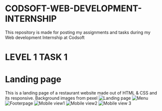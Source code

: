 # CODSOFT-WEB-DEVELOPMENT-INTERNSHIP
This repository is made for posting my assignments and tasks during my Web development Internship at Codsoft

# LEVEL 1 TASK 1 
# Landing page
This is a landing page of a restaurant website made out of HTML & CSS and its responsive.
Background images from pexel
![Landing page](https://github.com/user-attachments/assets/5ac17f96-9b33-4cb8-b479-acc237ffcce3)
![Menu](https://github.com/user-attachments/assets/9c527799-f21e-43eb-aa1a-f7189547982e)
![Footerpage](https://github.com/user-attachments/assets/03abd238-b482-432a-abf2-4ee2ff40f4bd)
![Mobile view1](https://github.com/user-attachments/assets/fb434683-4350-491e-b620-7dc6edfd89ae)
![Mobile view2](https://github.com/user-attachments/assets/fa873e62-7d2b-4e43-8b6f-78b6583de10d)
![Mobile view 3](https://github.com/user-attachments/assets/f9346175-306e-4489-959e-4496f18ae283)

